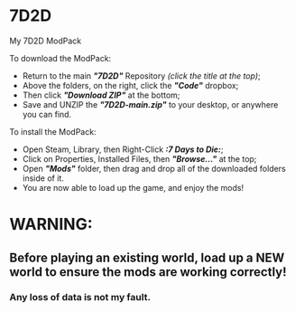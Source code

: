 # 7D2D
My 7D2D ModPack

To download the ModPack:
  - Return to the main ***"7D2D"*** Repository *(click the title at the top)*;
  - Above the folders, on the right, click the ***"Code"*** dropbox;
  - Then click ***"Download ZIP"*** at the bottom;
  - Save and UNZIP the ***"7D2D-main.zip"*** to your desktop, or anywhere you can find.


  
To install the ModPack:
  - Open Steam, Library, then Right-Click ***:7 Days to Die:***;
  - Click on Properties, Installed Files, then ***"Browse..."*** at the top;
  - Open ***"Mods"*** folder, then drag and drop all of the downloaded folders inside of it.
  - You are now able to load up the game, and enjoy the mods!

# WARNING:
## Before playing an existing world, load up a NEW world to ensure the mods are working correctly!
### Any loss of data is not my fault.
